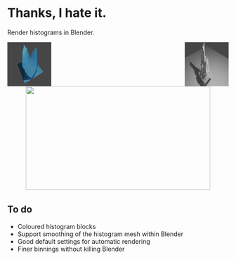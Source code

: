 # Thanks, I hate it.
Render histograms in Blender.

<img align="left" width="100" height="100" src="examples/e1.png">
<img align="right" width="100" height="100" src="examples/lb1.png">

<p align="center">
  <img width="420" height="236" src="examples/dp1.gif">
</p>

To do
-----
* Coloured histogram blocks
* Support smoothing of the histogram mesh within Blender
* Good default settings for automatic rendering
* Finer binnings without killing Blender
